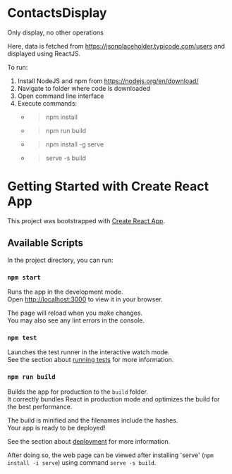 # ContactsDisplay
Only display, no other operations

Here, data is fetched from https://jsonplaceholder.typicode.com/users and displayed using ReactJS.

To run:
1. Install NodeJS and npm from https://nodejs.org/en/download/
2. Navigate to folder where code is downloaded
3. Open command line interface
4. Execute commands:
    * >npm install
    * >npm run build
    * >npm install -g serve
    * >serve -s build

# Getting Started with Create React App

This project was bootstrapped with [Create React App](https://github.com/facebook/create-react-app).

## Available Scripts

In the project directory, you can run:

### `npm start`

Runs the app in the development mode.\
Open [http://localhost:3000](http://localhost:3000) to view it in your browser.

The page will reload when you make changes.\
You may also see any lint errors in the console.

### `npm test`

Launches the test runner in the interactive watch mode.\
See the section about [running tests](https://facebook.github.io/create-react-app/docs/running-tests) for more information.

### `npm run build`

Builds the app for production to the `build` folder.\
It correctly bundles React in production mode and optimizes the build for the best performance.

The build is minified and the filenames include the hashes.\
Your app is ready to be deployed!

See the section about [deployment](https://facebook.github.io/create-react-app/docs/deployment) for more information.

After doing so, the web page can be viewed after installing 'serve' (`npm install -i serve`) using command `serve -s build`.
